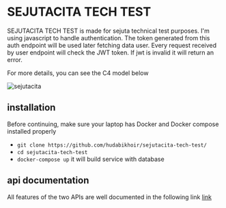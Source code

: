 # SEJUTACITA TECH TEST

SEJUTACITA TECH TEST is made for sejuta technical test purposes. I'm using javascript to handle authentication. The token generated from this auth endpoint will be used later fetching data user. Every request received by user endpoint will check the JWT token. If jwt is invalid it will return an error. 

For more details, you can see the C4 model below

![sejutacita](https://user-images.githubusercontent.com/35209506/122930369-238e1000-d396-11eb-8c4f-752a46c917e5.png)

## installation
Before continuing, make sure your laptop has Docker and Docker compose installed properly
- `git clone https://github.com/hudabikhoir/sejutacita-tech-test/`
- `cd sejutacita-tech-test`
- `docker-compose up` it will build service with database

## api documentation
All features of the two APIs are well documented in the following link [link](https://github.com/hudabikhoir/sejutacita-tech-test/blob/master/API.md)
